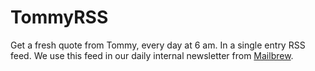 # TommyRSS

Get a fresh quote from Tommy, every day at 6 am. In a single entry RSS feed. We use this feed in our daily internal newsletter from [Mailbrew](https://mailbrew.com/).
